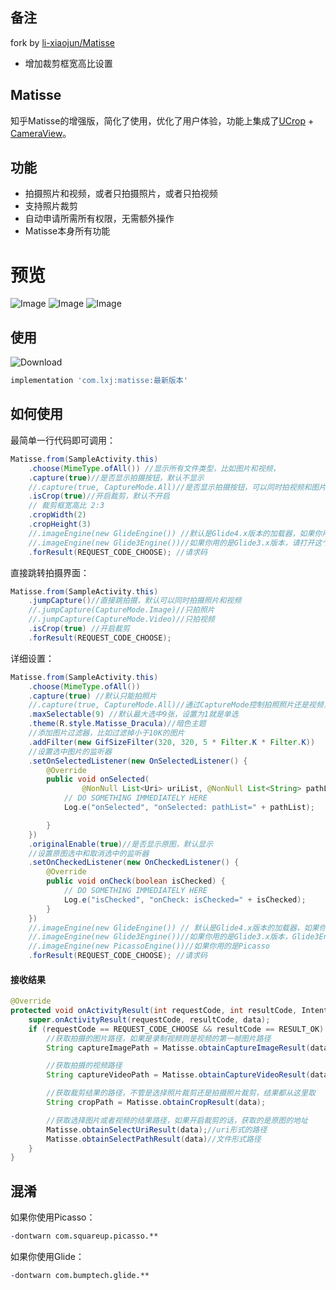 ## 备注
fork by [li-xiaojun/Matisse](https://github.com/li-xiaojun/Matisse)
- 增加裁剪框宽高比设置

## Matisse
知乎Matisse的增强版，简化了使用，优化了用户体验，功能上集成了[UCrop](https://github.com/Yalantis/uCrop) + [CameraView](https://github.com/CJT2325/CameraView)。


## 功能
- 拍摄照片和视频，或者只拍摄照片，或者只拍视频
- 支持照片裁剪
- 自动申请所需所有权限，无需额外操作
- Matisse本身所有功能

# 预览
![Image](/screenshot/1.gif)
![Image](/screenshot/2.gif)
![Image](/screenshot/3.gif)


## 使用
![Download](https://api.bintray.com/packages/li-xiaojun/jrepo/matisse/images/download.svg)
```groovy
implementation 'com.lxj:matisse:最新版本'
```

## 如何使用
最简单一行代码即可调用：
```java
Matisse.from(SampleActivity.this)
    .choose(MimeType.ofAll()) //显示所有文件类型，比如图片和视频，
    .capture(true)//是否显示拍摄按钮，默认不显示
    //.capture(true, CaptureMode.All)//是否显示拍摄按钮，可以同时拍视频和图片
    .isCrop(true)//开启裁剪，默认不开启
    // 裁剪框宽高比 2:3
    .cropWidth(2)
    .cropHeight(3)
    //.imageEngine(new GlideEngine()) //默认是Glide4.x版本的加载器，如果你用的是Glide4.x，则无需设置
    //.imageEngine(new Glide3Engine())//如果你用的是Glide3.x版本，请打开这个，Glide3Engine这个类在demo中
    .forResult(REQUEST_CODE_CHOOSE); //请求码
```
直接跳转拍摄界面：
```java
Matisse.from(SampleActivity.this)
    .jumpCapture()//直接跳拍摄，默认可以同时拍摄照片和视频
    //.jumpCapture(CaptureMode.Image)//只拍照片
    //.jumpCapture(CaptureMode.Video)//只拍视频
    .isCrop(true) //开启裁剪
    .forResult(REQUEST_CODE_CHOOSE);
```
详细设置：
```java
Matisse.from(SampleActivity.this)
    .choose(MimeType.ofAll())
    .capture(true) //默认只能拍照片
    //.capture(true, CaptureMode.All)//通过CaptureMode控制拍照照片还是视频，或者都拍
    .maxSelectable(9) //默认最大选中9张，设置为1就是单选
    .theme(R.style.Matisse_Dracula)//暗色主题
    //添加图片过滤器，比如过滤掉小于10K的图片
    .addFilter(new GifSizeFilter(320, 320, 5 * Filter.K * Filter.K))
    //设置选中图片的监听器
    .setOnSelectedListener(new OnSelectedListener() {
        @Override
        public void onSelected(
                @NonNull List<Uri> uriList, @NonNull List<String> pathList) {
            // DO SOMETHING IMMEDIATELY HERE
            Log.e("onSelected", "onSelected: pathList=" + pathList);

        }
    })
    .originalEnable(true)//是否显示原图，默认显示
    //设置原图选中和取消选中的监听器
    .setOnCheckedListener(new OnCheckedListener() {
        @Override
        public void onCheck(boolean isChecked) {
            // DO SOMETHING IMMEDIATELY HERE
            Log.e("isChecked", "onCheck: isChecked=" + isChecked);
        }
    })
    //.imageEngine(new GlideEngine()) // 默认是Glide4.x版本的加载器，如果你用的是Glide4.x，则无需设置
    //.imageEngine(new Glide3Engine())//如果你用的是Glide3.x版本，Glide3Engine这个类在demo中
    //.imageEngine(new PicassoEngine())//如果你用的是Picasso
    .forResult(REQUEST_CODE_CHOOSE); //请求码
```

#### 接收结果

```java
@Override
protected void onActivityResult(int requestCode, int resultCode, Intent data) {
    super.onActivityResult(requestCode, resultCode, data);
    if (requestCode == REQUEST_CODE_CHOOSE && resultCode == RESULT_OK) {
        //获取拍摄的图片路径，如果是录制视频则是视频的第一帧图片路径
        String captureImagePath = Matisse.obtainCaptureImageResult(data);

        //获取拍摄的视频路径
        String captureVideoPath = Matisse.obtainCaptureVideoResult(data);

        //获取裁剪结果的路径，不管是选择照片裁剪还是拍摄照片裁剪，结果都从这里取
        String cropPath = Matisse.obtainCropResult(data);

        //获取选择图片或者视频的结果路径，如果开启裁剪的话，获取的是原图的地址
        Matisse.obtainSelectUriResult(data);//uri形式的路径
        Matisse.obtainSelectPathResult(data)//文件形式路径
    }
}
```

## 混淆
如果你使用Picasso：
```pro
-dontwarn com.squareup.picasso.**
```

如果你使用Glide：
```pro
-dontwarn com.bumptech.glide.**
```
